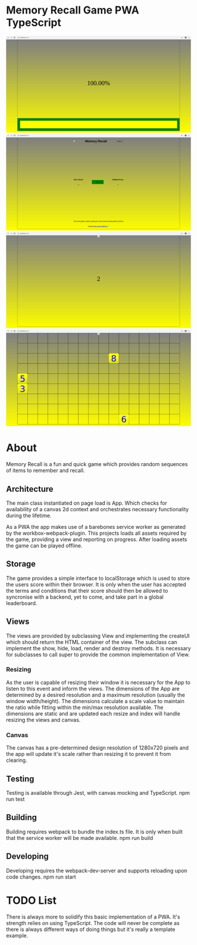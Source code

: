 # Memory Recall Game PWA TypeScript

<img src="screenshots/loading.png" alt="V0.5 App Loading Screenshot" class="inline"/>
<img src="screenshots/menu.png" alt="V0.5 Main Menu Screenshot" class="inline"/>
<img src="screenshots/countdown.png" alt="V0.5 Countdown Screenshot" class="inline"/>
<img src="screenshots/game.png" alt="V0.5 Game Screenshot" class="inline"/>


# About
Memory Recall is a fun and quick game which provides random sequences of items to remember and recall.

## Architecture
The main class instantiated on page load is App. Which checks for availability of a canvas 2d context and 
orchestrates necessary functionality during the lifetime.

As a PWA the app makes use of a barebones service worker as generated by the workbox-webpack-plugin.
This projects loads all assets required by the game, providing a view and reporting on progress.
After loading assets the game can be played offline.

## Storage
The game provides a simple interface to localStorage which is used to store the users score within their browser.
It is only when the user has accepted the terms and conditions that their score should then be allowed to syncronise
with a backend, yet to come, and take part in a global leaderboard.

## Views
The views are provided by subclassing View and implementing the createUI which should return the HTML container of the view.
The subclass can implement the show, hide, load, render and destroy methods. It is necessary for subclasses to call super
to provide the common implementation of View.

### Resizing
As the user is capable of resizing their window it is necessary for the App to listen to this event and inform the views.
The dimensions of the App are determined by a desired resolution and a maximum resolution (usually the window width/height).
The dimensions calculate a scale value to maintain the ratio while fitting within the min/max resolution available.
The dimensions are static and are updated each resize and index will handle resizing the views and canvas.

### Canvas
The canvas has a pre-determined design resolution of 1280x720 pixels and the app will update it's scale rather than resizing it to prevent
it from clearing.

## Testing
Testing is available through Jest, with canvas mocking and TypeScript.
npm run test

## Building
Building requires webpack to bundle the index.ts file. It is only when built that the service worker will be made available.
npm run build

## Developing
Developing requires the webpack-dev-server and supports reloading upon code changes.
npm run start


# TODO List
There is always more to solidify this basic implementation of a PWA. It's strength relies on using TypeScript. The code will
never be complete as there is always different ways of doing things but it's really a template example.
